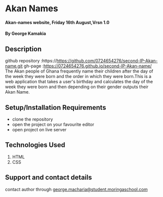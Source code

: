 
# Akan Names
#### Akan-names website, Friday 16th August,Vrsn 1.0
#### By **George Kamakia**
## Description
github repository :https://https://github.com/0724654276/second-IP-Akan-name.git
gh-page :https://0724654276.github.io/second-IP-Akan-name/
The Akan people of Ghana frequently name their children after the day of the week they were born and the order in which they were born.This is a web application that takes a user's birthday and calculates the day of the week they were born and then depending on their gender outputs their Akan Name.
## Setup/Installation Requirements
* clone the repository
* open the project on your favourite editor
* open project on live server
## Technologies Used
1. HTML
2. CSS
## Support and contact details
contact author through george.macharia@student.moringaschool.com
